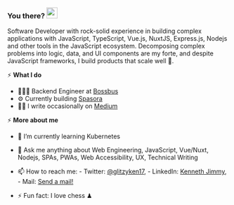 ### You there? <img src="https://raw.githubusercontent.com/MartinHeinz/MartinHeinz/master/wave.gif" width="25px">
Software Developer with rock-solid experience in building complex applications with JavaScript, TypeScript, Vue.js, NuxtJS, Express.js, Nodejs and other tools in the JavaScript ecosystem. Decomposing complex problems into logic, data, and UI components are my forte, and despite JavaScript frameworks, I build products that scale well 🚀.

⚡️ **What I do**
- 👨🏽‍💻 Backend Engineer at [Bossbus](https://bossbusworld.com/)
- ⚙️ Currently building [Spasora](https://spasora.com/)
- ✍🏾 I write occasionally on [Medium](https://medium.com/@glitzyken)

⚡️ **More about me**
- 🌱 I’m currently learning Kubernetes
- 💬 Ask me anything about Web Engineering, JavaScript, Vue/Nuxt, Nodejs, SPAs, PWAs, Web Accessibility, UX, Technical Writing 
- 📫 How to reach me: - Twitter: [@glitzyken17](https://twitter.com/gliztyken17), - LinkedIn: [Kenneth Jimmy](https://www.linkedin.com/in/kenneth-jimmy-b84092191/), - Mail: [Send a mail!](mailto:kenjimmy17@gmail.com)

- ⚡ Fun fact: I love chess ♟

<!-- <div>
  <a href="/" align="left">
    <img src="https://github-readme-stats.vercel.app/api/top-langs/?username=ejirocodes&text_color=586069&layout=compact&hide_border=true&bg_color=fff&title_color=0366d6&count_private=true&include_all_commits=true" />
  </a>

  <a href="/" align="right">
    <img src="https://github-readme-stats.vercel.app/api?username=ejirocodes&count_private=true&show_icons=true&icon_color=222&title_color=0366d6&text_color=586069&bg_color=fff&hide=issues&hide_border=true&include_all_commits=true" />
  </a>
</div>

<img
  src="https://cr-ss-service.azurewebsites.net/api/ScreenShot?widget=summary&username=ejirocodes&badges=2&show-avatar=false&style=--header-bg-color:%23000;--border-radius:10px" width="700"
/>

![Profile views](https://gpvc.arturio.dev/ejirocodes)
![Code Time](https://img.shields.io/endpoint?style=flat&url=https://codetime-api.datreks.com/badge/1871?logoColor=white%26project=%26recentMS=0%26showProject=false)
 -->
